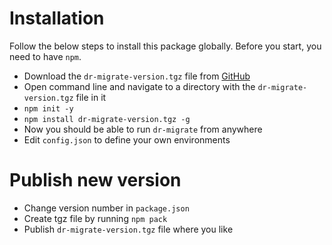 
# Installation

Follow the below steps to install this package globally. Before you start, you need to have `npm`.

- Download the `dr-migrate-version.tgz` file from [GitHub](https://github.com/decisionrules/dr-migrate/releases)
- Open command line and navigate to a directory with the `dr-migrate-version.tgz` file in it
- `npm init -y`
- `npm install dr-migrate-version.tgz -g`
- Now you should be able to run `dr-migrate` from anywhere
- Edit `config.json` to define your own environments


# Publish new version

- Change version number in `package.json`
- Create tgz file by running `npm pack`
- Publish `dr-migrate-version.tgz` file where you like

